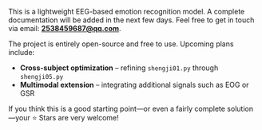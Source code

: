 This is a lightweight EEG-based emotion recognition model. A complete documentation will be added in the next few days.
Feel free to get in touch via email: **[2538459687@qq.com](mailto:2538459687@qq.com)**.

The project is entirely open-source and free to use. Upcoming plans include:

* **Cross-subject optimization** – refining `shengji01.py` through `shengji05.py`
* **Multimodal extension** – integrating additional signals such as EOG or GSR

If you think this is a good starting point—or even a fairly complete solution—your ⭐ Stars are very welcome!
